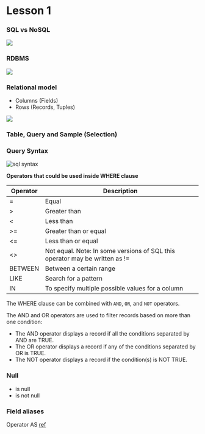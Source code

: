# Lesson 1

### SQL vs NoSQL
  ![](https://www.ml4devs.com/images/illustrations/sql-vs-nosql-comparision.webp)
### RDBMS
  ![](https://www.stambia.com/images/stambia/articles/solutions/rdbms/logo-techno-databases.png)
### Relational model
  + Columns (Fields)
  + Rows (Records, Tuples)


  ![](https://www.w3resource.com/w3r_images/component-of-a-database-table.gif)
### Table, Query and Sample (Selection)
### Query Syntax
  ![sql syntax](https://www.w3resource.com/w3r_images/select-syntax.gif)


**Operators that could be used inside WHERE clause**

| Operator | Description                                                                 |
|----------|-----------------------------------------------------------------------------|
| =        | Equal                                                                       |
| >        | Greater than                                                                |
| <        | Less than                                                                   |
| >=       | Greater than or equal                                                       |
| <=       | Less than or equal                                                          |
| <>       | Not equal. Note: In some versions of SQL this operator may be written as != |
| BETWEEN  | Between a certain range                                                     |
| LIKE     | Search for a pattern                                                        |
| IN       | To specify multiple possible values for a column                            |

The WHERE clause can be combined with `AND`, `OR`, and `NOT` operators.

The AND and OR operators are used to filter records based on more than one condition:

- The AND operator displays a record if all the conditions separated by AND are TRUE.
- The OR operator displays a record if any of the conditions separated by OR is TRUE.
- The NOT operator displays a record if the condition(s) is NOT TRUE.

### Null
  + is null
  + is not null

### Field aliases
  Operator AS [ref](https://www.w3schools.com/sql/sql_ref_as.asp)
